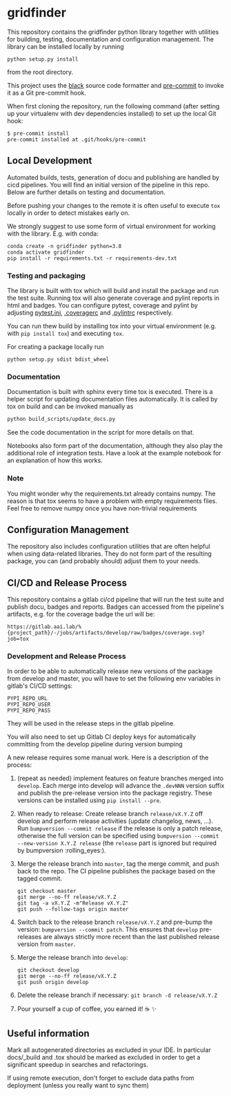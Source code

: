 # gridfinder

This repository contains the gridfinder python library together with utilities for building, testing, 
documentation and configuration management. The library can be installed locally by running

```python setup.py install```

from the root directory.

This project uses the [black](https://github.com/psf/black) source code formatter
and [pre-commit](https://pre-commit.com/) to invoke it as a Git pre-commit hook.

When first cloning the repository, run the following command (after
setting up your virtualenv with dev dependencies installed) to set up
the local Git hook:

```shell script
$ pre-commit install
pre-commit installed at .git/hooks/pre-commit
```

## Local Development
Automated builds, tests, generation of docu and publishing are handled by cicd pipelines. 
You will find an initial version of the pipeline in this repo. Below are further details on testing 
and documentation. 

Before pushing your changes to the remote it is often useful to execute `tox` locally in order to
detect mistakes early on.

We strongly suggest to use some form of virtual environment for working with the library. E.g. with conda:
```shell script
conda create -n gridfinder python=3.8
conda activate gridfinder
pip install -r requirements.txt -r requirements-dev.txt
```

### Testing and packaging
The library is built with tox which will build and install the package and run the test suite.
Running tox will also generate coverage and pylint reports in html and badges. 
You can configure pytest, coverage and pylint by adjusting [pytest.ini](pytest.ini), [.coveragerc](.coveragerc) and
[.pylintrc](.pylintrc) respectively.

You can run thew build by installing tox into your virtual environment 
(e.g. with `pip install tox`) and executing `tox`. 

For creating a package locally run
```shell script
python setup.py sdist bdist_wheel
```

### Documentation
Documentation is built with sphinx every time tox is executed. 
There is a helper script for updating documentation files automatically. It is called by tox on build and can 
be invoked manually as
```bash
python build_scripts/update_docs.py
```
See the code documentation in the script for more details on that.

Notebooks also form part of the documentation, although they also play the additional role of integration
tests. Have a look at the example notebook for an explanation of how this works.

### Note
You might wonder why the requirements.txt already contains numpy. The reason is that tox seems to have a problem with empty
requirements files. Feel free to remove numpy once you have non-trivial requirements

## Configuration Management
The repository also includes configuration utilities that are often helpful when using data-related libraries. 
They do not form part of the resulting package, you can (and probably should) adjust them to your needs.

## CI/CD and Release Process
This repository contains a gitlab ci/cd pipeline that will run the test suite and
publish docu, badges and reports. Badges can accessed from the pipeline's artifacts, e.g. for the coverage badge
the url will be:
```
https://gitlab.aai.lab/%{project_path}/-/jobs/artifacts/develop/raw/badges/coverage.svg?job=tox
```

### Development and Release Process

In order to be able to automatically release new versions of the package from develop and master, you
will have to set the following env variables in gitlab's CI/CD settings:

```
PYPI_REPO_URL
PYPI_REPO_USER
PYPI_REPO_PASS
```

They will be used in the release steps in the gitlab pipeline.

You will also need to set up Gitlab CI deploy keys for 
automatically committing from the develop pipeline during version bumping

A new release requires some manual work. Here is a description of the process:

1. (repeat as needed) implement features on feature branches merged into `develop`. Each merge into develop will advance the `.devNNN` version suffix and publish the pre-release version into the package registry. These versions can be installed using `pip install --pre`.
2. When ready to release: Create release branch `release/vX.Y.Z` off develop and perform release activities (update changelog, news, ...). Run `bumpversion --commit release` if the release is only a patch release, otherwise the full version can be specified using `bumpversion --commit --new-version X.Y.Z release` (the `release` part is ignored but required by bumpversion :rolling_eyes:).
3. Merge the release branch into `master`, tag the merge commit, and push back to the repo. The CI pipeline publishes the package based on the tagged commit.

    ```shell script
    git checkout master
    git merge --no-ff release/vX.Y.Z
    git tag -a vX.Y.Z -m"Release vX.Y.Z"
    git push --follow-tags origin master
    ```
4. Switch back to the release branch `release/vX.Y.Z` and pre-bump the version: `bumpversion --commit patch`. This ensures that `develop` pre-releases are always strictly more recent than the last published release version from `master`.
5. Merge the release branch into `develop`:
    ```shell script
    git checkout develop
    git merge --no-ff release/vX.Y.Z
    git push origin develop
    ```
6. Delete the release branch if necessary: `git branch -d release/vX.Y.Z`
7. Pour yourself a cup of coffee, you earned it! :coffee: :sparkles:

## Useful information
Mark all autogenerated directories as excluded in your IDE. In particular docs/_build and .tox should be marked 
as excluded in order to get a significant speedup in searches and refactorings.

If using remote execution, don't forget to exclude data paths from deployment (unless you really want to sync them)

